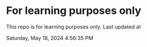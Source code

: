 # For learning purposes only
This repo is for learning purposes only.
Last updated at

Saturday, May 18, 2024 4:56:35 PM

